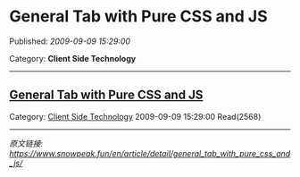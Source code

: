 # General Tab with Pure CSS and JS

Published: *2009-09-09 15:29:00*

Category: __Client Side Technology__

---------

## [General Tab with Pure CSS and JS](/en/article/detail/general_tab_with_pure_css_and_js/)

Category: [Client Side Technology](/en/article/category/client_side_technology/) 2009-09-09 15:29:00 Read(2568)


---
*原文链接: https://www.snowpeak.fun/en/article/detail/general_tab_with_pure_css_and_js/*
